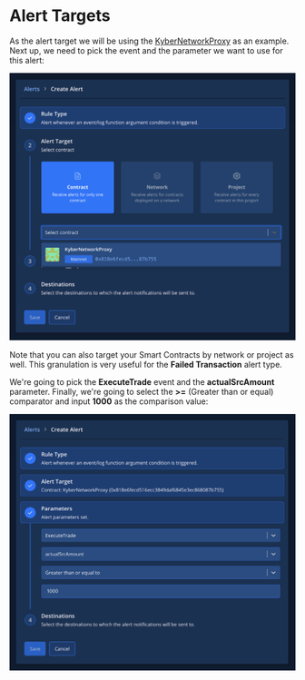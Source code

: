 # Alert Targets

As the alert target we will be using the [KyberNetworkProxy](https://dashboard.tenderly.co/contract/main/0x818e6fecd516ecc3849daf6845e3ec868087b755?utm_source=blog&utm_medium=post&utm_campaign=10_ways&utm_content=kyber_network_contract) as an example. Next up, we need to pick the event and the parameter we want to use for this alert:

![](../../../.gitbook/assets/image%20%2834%29.png)

Note that you can also target your Smart Contracts by network or project as well. This granulation is very useful for the **Failed Transaction** alert type.

We're going to pick the **ExecuteTrade** event and the **actualSrcAmount** parameter. Finally, we're going to select the **&gt;=** \(Greater than or equal\) comparator and input **1000** as the comparison value:

![](../../../.gitbook/assets/image%20%2817%29.png)



